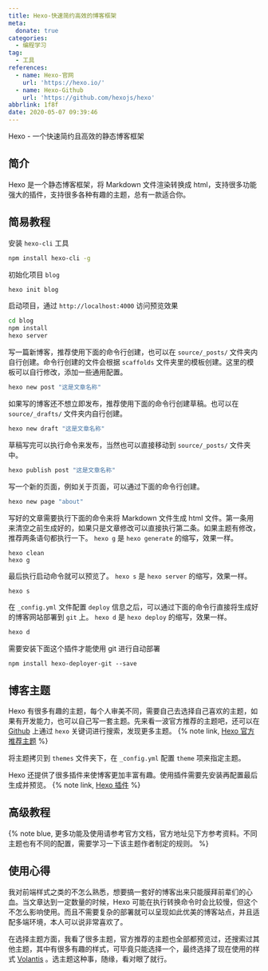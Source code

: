 ```yaml
---
title: Hexo-快速简约高效的博客框架
meta:
  donate: true
categories:
  - 编程学习
tag:
  - 工具
references:
  - name: Hexo-官网
    url: 'https://hexo.io/'
  - name: Hexo-Github
    url: 'https://github.com/hexojs/hexo'
abbrlink: 1f8f
date: 2020-05-07 09:39:46
---
```



Hexo - 一个快速简约且高效的静态博客框架

<!-- more -->

## 简介
Hexo 是一个静态博客框架，将 Markdown 文件渲染转换成 html，支持很多功能强大的插件，支持很多各种有趣的主题，总有一款适合你。

## 简易教程
安装 `hexo-cli` 工具
```bash
npm install hexo-cli -g
```

初始化项目 `blog`
```bash
hexo init blog
```

启动项目，通过 `http://localhost:4000` 访问预览效果
```bash
cd blog
npm install
hexo server
```

写一篇新博客，推荐使用下面的命令行创建，也可以在 `source/_posts/` 文件夹内自行创建。命令行创建的文件会根据 `scaffolds` 文件夹里的模板创建。这里的模板可以自行修改，添加一些通用配置。
```bash
hexo new post "这是文章名称"
```

如果写的博客还不想立即发布，推荐使用下面的命令行创建草稿。也可以在 `source/_drafts/` 文件夹内自行创建。
```bash
hexo new draft "这是文章名称"
```
草稿写完可以执行命令来发布，当然也可以直接移动到 `source/_posts/` 文件夹中。
```bash
hexo publish post "这是文章名称"
```

写一个新的页面，例如关于页面，可以通过下面的命令行创建。
```bash
hexo new page "about"
```

写好的文章需要执行下面的命令来将 Markdown 文件生成 html 文件。第一条用来清空之前生成好的，如果只是文章修改可以直接执行第二条。如果主题有修改，推荐两条语句都执行一下。
`hexo g` 是 `hexo generate` 的缩写，效果一样。
```
hexo clean
hexo g
```

最后执行启动命令就可以预览了。
`hexo s` 是 `hexo server` 的缩写，效果一样。
```bash
hexo s
```

在 `_config.yml` 文件配置 `deploy` 信息之后，可以通过下面的命令行直接将生成好的博客网站部署到 `git` 上。
`hexo d` 是 `hexo deploy` 的缩写，效果一样。
```bash
hexo d
```
需要安装下面这个插件才能使用 git 进行自动部署
```
npm install hexo-deployer-git --save
```

## 博客主题
Hexo 有很多有趣的主题，每个人审美不同，需要自己去选择自己喜欢的主题，如果有开发能力，也可以自己写一套主题。先来看一波官方推荐的主题吧，还可以在 [Github](https://github.com/) 上通过 `hexo` 关键词进行搜索，发现更多主题。
{% note link, [Hexo 官方推荐主题](https://hexo.io/themes/) %}

将主题拷贝到 `themes` 文件夹下，在 `_config.yml` 配置 `theme` 项来指定主题。

Hexo 还提供了很多插件来使博客更加丰富有趣。使用插件需要先安装再配置最后生成并预览。
{% note link, [Hexo 插件](https://hexo.io/plugins/) %}

## 高级教程
{% note blue, 更多功能及使用请参考官方文档，官方地址见下方参考资料。不同主题也有不同的配置，需要学习一下该主题作者制定的规则。 %}

## 使用心得
我对前端样式之类的不怎么熟悉，想要搞一套好的博客出来只能膜拜前辈们的心血。当文章达到一定数量的时候，Hexo 可能在执行转换命令时会比较慢，但这个不怎么影响使用。而且不需要复杂的部署就可以呈现如此优美的博客站点，并且适配多端环境，本人可以说非常喜欢了。

在选择主题方面，我看了很多主题，官方推荐的主题也全部都预览过，还搜索过其他主题，其中有很多有趣的样式，可毕竟只能选择一个，最终选择了现在使用的样式 [Volantis](https://volantis.js.org/) 。选主题这种事，随缘，看对眼了就行。
